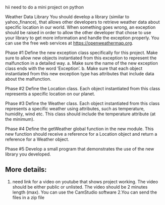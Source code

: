 hii 
need to do a mini project on python


Weather Data Library 
You should develop a library (similar to yahoo_finance), that allows other developers to retrieve weather data about specific location in our world. When something goes wrong, an exception should be raised in order to allow the other developer that chose to use your library to get more information and handle the exception properly. You can use the free web services at https://openweathermap.org. 


Phase #1 Define the new exception class specifically for this project. Make sure to allow new objects instantiated from this exception to represent the malfunction in a detailed way. 
a. Make sure the name of the new exception class ends with the word ‘Exception’.
b. Make sure that each object instantiated from this new exception type has attributes that include data about the malfunction.


Phase #2 Define the Location class. Each object instantiated from this class represents a specific location on our planet. 


Phase #3 Define the Weather class. Each object instantiated from this class represents a specific weather using attributes, such as temperature, humidity, wind etc. This class should include the temperature attribute (at the minimum). 


Phase #4 
Define the getWeather global function in the new module. This new function should receive a reference for a Location object and return a reference for a Weather object. 


Phase #5
Develop a small program that demonstrates the use of the new library you developed.

More details:
------------------------------------------------------------------------------------------------------------------------------------------
1. need link for a video on youtube that shows  project working. The video should be either public or unlisted. The video should be 2 minutes length (max). You can use the CamStudio software
2.You can  send the files in a zip file
